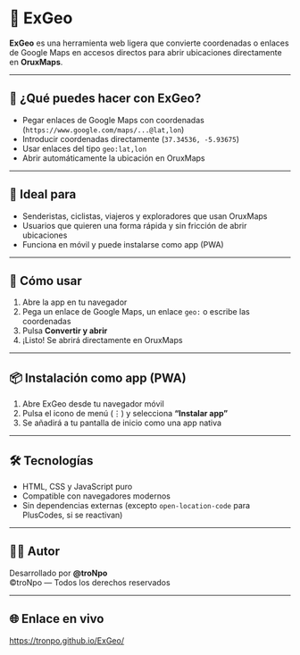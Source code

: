 # 📍 ExGeo

**ExGeo** es una herramienta web ligera que convierte coordenadas o enlaces de Google Maps en accesos directos para abrir ubicaciones directamente en **OruxMaps**.

---

## 🚀 ¿Qué puedes hacer con ExGeo?

- Pegar enlaces de Google Maps con coordenadas (`https://www.google.com/maps/...@lat,lon`)
- Introducir coordenadas directamente (`37.34536, -5.93675`)
- Usar enlaces del tipo `geo:lat,lon`
- Abrir automáticamente la ubicación en OruxMaps

---

## 🧭 Ideal para

- Senderistas, ciclistas, viajeros y exploradores que usan OruxMaps
- Usuarios que quieren una forma rápida y sin fricción de abrir ubicaciones
- Funciona en móvil y puede instalarse como app (PWA)

---

## 📲 Cómo usar

1. Abre la app en tu navegador
2. Pega un enlace de Google Maps, un enlace `geo:` o escribe las coordenadas
3. Pulsa **Convertir y abrir**
4. ¡Listo! Se abrirá directamente en OruxMaps

---

## 📦 Instalación como app (PWA)

1. Abre ExGeo desde tu navegador móvil
2. Pulsa el icono de menú (⋮) y selecciona **“Instalar app”**
3. Se añadirá a tu pantalla de inicio como una app nativa

---

## 🛠️ Tecnologías

- HTML, CSS y JavaScript puro
- Compatible con navegadores modernos
- Sin dependencias externas (excepto `open-location-code` para PlusCodes, si se reactivan)

---

## 🧑‍💻 Autor

Desarrollado por **@troNpo**  
©troNpo — Todos los derechos reservados

---

## 🌐 Enlace en vivo

https://tronpo.github.io/ExGeo/
